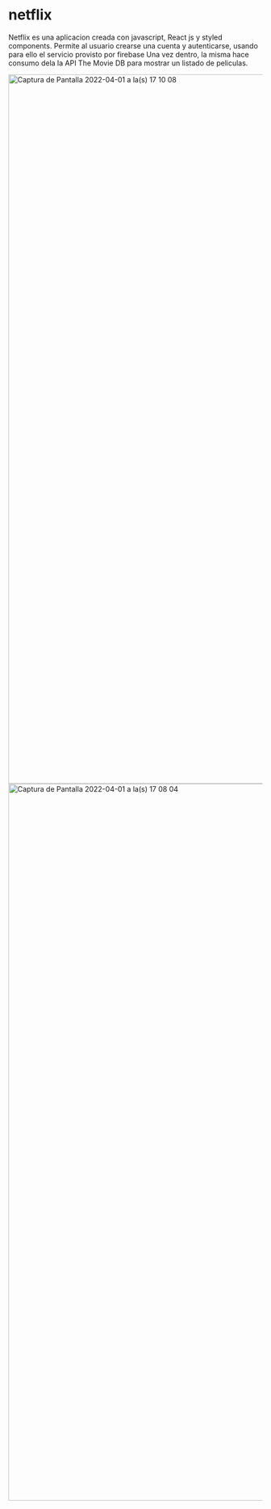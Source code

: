 # netflix

Netflix es una aplicacion creada con javascript, React js y styled components. Permite al usuario crearse una cuenta y autenticarse, usando para ello el servicio provisto por firebase
Una vez dentro, la misma hace consumo dela la API The Movie DB para mostrar un listado de peliculas. 

<img width="1405" alt="Captura de Pantalla 2022-04-01 a la(s) 17 10 08" src="https://user-images.githubusercontent.com/70720945/161334877-23ae12e0-5509-48d6-a18a-66eadd4d2c09.png">
<img width="1420" alt="Captura de Pantalla 2022-04-01 a la(s) 17 08 04" src="https://user-images.githubusercontent.com/70720945/161334881-0ede7578-8ae2-48af-8bd1-02b375bd0177.png">
